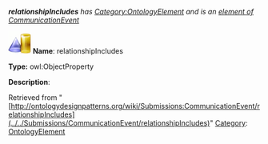 ___relationshipIncludes__ has [Category:OntologyElement](../../Category/OntologyElement "Category:OntologyElement") and is an [element of](../../Property/ElementOf "Property:ElementOf") [CommunicationEvent](../../Submissions/CommunicationEvent "Submissions:CommunicationEvent")_


  




[![ObjectProperty](../../images/thumb/c/c3/ObjectProperty.gif/45px-ObjectProperty.gif)](../../Image/ObjectProperty.gif "ObjectProperty")
__Name__: relationshipIncludes 


__Type:__ owl:ObjectProperty 


__Description__: 





Retrieved from "[http://ontologydesignpatterns.org/wiki/Submissions:CommunicationEvent/relationshipIncludes](../../Submissions/CommunicationEvent/relationshipIncludes)"
 [Category](http://ontologydesignpatterns.org/wiki/Special:Categories "Special:Categories"): [OntologyElement](../../Category/OntologyElement "Category:OntologyElement")